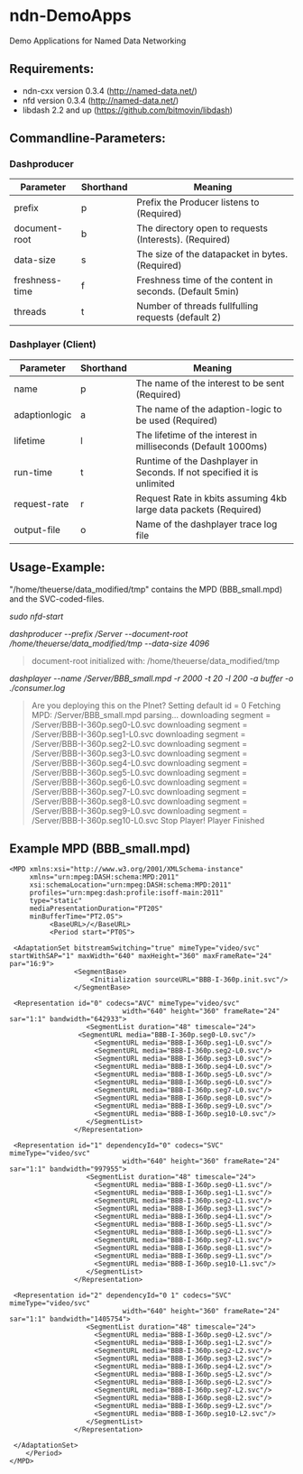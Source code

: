 # ndn-DemoApps
Demo Applications for Named Data Networking

## Requirements:
* ndn-cxx version 0.3.4 (http://named-data.net/)
* nfd	version 0.3.4 (http://named-data.net/)
* libdash 2.2 and up (https://github.com/bitmovin/libdash)

## Commandline-Parameters:
### Dashproducer
| Parameter|Shorthand| Meaning                                                         |
|-----------|---------|-----------------------------------------------------------------|
|prefix|p|Prefix the Producer listens to (Required)|
|document-root|b|The directory open to requests (Interests). (Required)|
|data-size|s |The size of the datapacket in bytes. (Required)|
|freshness-time|f |Freshness time of the content in seconds. (Default 5min)|
|threads| t |Number of threads fullfulling requests (default 2)|

### Dashplayer (Client)
| Parameter|Shorthand| Meaning                                                         |
|-----------|---------|-----------------------------------------------------------------|
|    name|p         |                  The name of the interest to be sent (Required)|
|    adaptionlogic|a|                The name of the adaption-logic to be used (Required)|
|    lifetime|l     |                    The lifetime of the interest in milliseconds (Default 1000ms)|
|   run-time|t      |                 Runtime of the Dashplayer in Seconds. If not specified it is unlimited|
|   request-rate|r  |              Request Rate in kbits assuming 4kb large data packets (Required)|
|   output-file|o   |                Name of the dashplayer trace log file|


## Usage-Example:
"/home/theuerse/data_modified/tmp" contains the MPD (BBB_small.mpd) and the SVC-coded-files.

*sudo nfd-start*


*dashproducer --prefix /Server --document-root /home/theuerse/data_modified/tmp --data-size 4096*
>document-root initialized with: /home/theuerse/data_modified/tmp


*dashplayer --name /Server/BBB_small.mpd -r 2000 -t 20 -l 200 -a buffer -o ./consumer.log*
>Are you deploying this on the PInet? Setting default id = 0
>Fetching MPD: /Server/BBB_small.mpd
>parsing...
>downloading segment = /Server/BBB-I-360p.seg0-L0.svc
>downloading segment = /Server/BBB-I-360p.seg1-L0.svc
>downloading segment = /Server/BBB-I-360p.seg2-L0.svc
>downloading segment = /Server/BBB-I-360p.seg3-L0.svc
>downloading segment = /Server/BBB-I-360p.seg4-L0.svc
>downloading segment = /Server/BBB-I-360p.seg5-L0.svc
>downloading segment = /Server/BBB-I-360p.seg6-L0.svc
>downloading segment = /Server/BBB-I-360p.seg7-L0.svc
>downloading segment = /Server/BBB-I-360p.seg8-L0.svc
>downloading segment = /Server/BBB-I-360p.seg9-L0.svc
>downloading segment = /Server/BBB-I-360p.seg10-L0.svc
>Stop Player!
>Player Finished
>
## Example MPD (BBB_small.mpd)


<?xml version="1.0" encoding="UTF-8"?>
    <MPD xmlns:xsi="http://www.w3.org/2001/XMLSchema-instance"
         xmlns="urn:mpeg:DASH:schema:MPD:2011"
         xsi:schemaLocation="urn:mpeg:DASH:schema:MPD:2011"
         profiles="urn:mpeg:dash:profile:isoff-main:2011"
         type="static"
         mediaPresentationDuration="PT20S"
         minBufferTime="PT2.0S">
              <BaseURL>/</BaseURL>
              <Period start="PT0S">
    
     <AdaptationSet bitstreamSwitching="true" mimeType="video/svc" startWithSAP="1" maxWidth="640" maxHeight="360" maxFrameRate="24" par="16:9">
                    <SegmentBase>
                        <Initialization sourceURL="BBB-I-360p.init.svc"/>
                    </SegmentBase>
    
     <Representation id="0" codecs="AVC" mimeType="video/svc"
                                width="640" height="360" frameRate="24" sar="1:1" bandwidth="642933">
                       <SegmentList duration="48" timescale="24">
                     <SegmentURL media="BBB-I-360p.seg0-L0.svc"/>
                         <SegmentURL media="BBB-I-360p.seg1-L0.svc"/>
                         <SegmentURL media="BBB-I-360p.seg2-L0.svc"/>
                         <SegmentURL media="BBB-I-360p.seg3-L0.svc"/>
                         <SegmentURL media="BBB-I-360p.seg4-L0.svc"/>
                         <SegmentURL media="BBB-I-360p.seg5-L0.svc"/>
                         <SegmentURL media="BBB-I-360p.seg6-L0.svc"/>
                         <SegmentURL media="BBB-I-360p.seg7-L0.svc"/>
                         <SegmentURL media="BBB-I-360p.seg8-L0.svc"/>
                         <SegmentURL media="BBB-I-360p.seg9-L0.svc"/>
                         <SegmentURL media="BBB-I-360p.seg10-L0.svc"/>
                       </SegmentList>
                    </Representation>
    
     <Representation id="1" dependencyId="0" codecs="SVC" mimeType="video/svc"
                                width="640" height="360" frameRate="24" sar="1:1" bandwidth="997955">
                       <SegmentList duration="48" timescale="24">
                         <SegmentURL media="BBB-I-360p.seg0-L1.svc"/>
                         <SegmentURL media="BBB-I-360p.seg1-L1.svc"/>
                         <SegmentURL media="BBB-I-360p.seg2-L1.svc"/>
                         <SegmentURL media="BBB-I-360p.seg3-L1.svc"/>
                         <SegmentURL media="BBB-I-360p.seg4-L1.svc"/>
                         <SegmentURL media="BBB-I-360p.seg5-L1.svc"/>
                         <SegmentURL media="BBB-I-360p.seg6-L1.svc"/>
                         <SegmentURL media="BBB-I-360p.seg7-L1.svc"/>
                         <SegmentURL media="BBB-I-360p.seg8-L1.svc"/>
                         <SegmentURL media="BBB-I-360p.seg9-L1.svc"/>
                         <SegmentURL media="BBB-I-360p.seg10-L1.svc"/>
                       </SegmentList>
                    </Representation>
    
     <Representation id="2" dependencyId="0 1" codecs="SVC" mimeType="video/svc"
                                width="640" height="360" frameRate="24" sar="1:1" bandwidth="1405754">
                       <SegmentList duration="48" timescale="24">
                         <SegmentURL media="BBB-I-360p.seg0-L2.svc"/>
                         <SegmentURL media="BBB-I-360p.seg1-L2.svc"/>
                         <SegmentURL media="BBB-I-360p.seg2-L2.svc"/>
                         <SegmentURL media="BBB-I-360p.seg3-L2.svc"/>
                         <SegmentURL media="BBB-I-360p.seg4-L2.svc"/>
                         <SegmentURL media="BBB-I-360p.seg5-L2.svc"/>
                         <SegmentURL media="BBB-I-360p.seg6-L2.svc"/>
                         <SegmentURL media="BBB-I-360p.seg7-L2.svc"/>
                         <SegmentURL media="BBB-I-360p.seg8-L2.svc"/>
                         <SegmentURL media="BBB-I-360p.seg9-L2.svc"/>
                         <SegmentURL media="BBB-I-360p.seg10-L2.svc"/>
                       </SegmentList>
                    </Representation>
    
     </AdaptationSet>
        </Period>
    </MPD>
